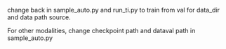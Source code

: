 change back in sample_auto.py and run_ti.py to train from val for data_dir and data path source.


For other modalities, change checkpoint path and dataval path in sample_auto.py
